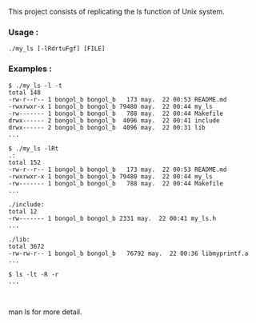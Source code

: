 This project consists of replicating the ls function of Unix system.

### Usage :

```
./my_ls [-lRdrtuFgf] [FILE]
```

### Examples :

```
$ ./my_ls -l -t
total 148
-rw-r--r-- 1 bongol_b bongol_b   173 may.  22 00:53 README.md
-rwxrwxr-x 1 bongol_b bongol_b 79480 may.  22 00:44 my_ls
-rw------- 1 bongol_b bongol_b   788 may.  22 00:44 Makefile
drwx------ 2 bongol_b bongol_b  4096 may.  22 00:41 include
drwx------ 2 bongol_b bongol_b  4096 may.  22 00:31 lib
...
```

```
$ ./my_ls -lRt
.:
total 152
-rw-r--r-- 1 bongol_b bongol_b   173 may.  22 00:53 README.md
-rwxrwxr-x 1 bongol_b bongol_b 79480 may.  22 00:44 my_ls
-rw------- 1 bongol_b bongol_b   788 may.  22 00:44 Makefile
...

./include:
total 12
-rw------- 1 bongol_b bongol_b 2331 may.  22 00:41 my_ls.h
...

./lib:
total 3672
-rw-rw-r-- 1 bongol_b bongol_b   76792 may.  22 00:36 libmyprintf.a
...
```

```
$ ls -lt -R -r
...
```

<br>

man ls for more detail.
